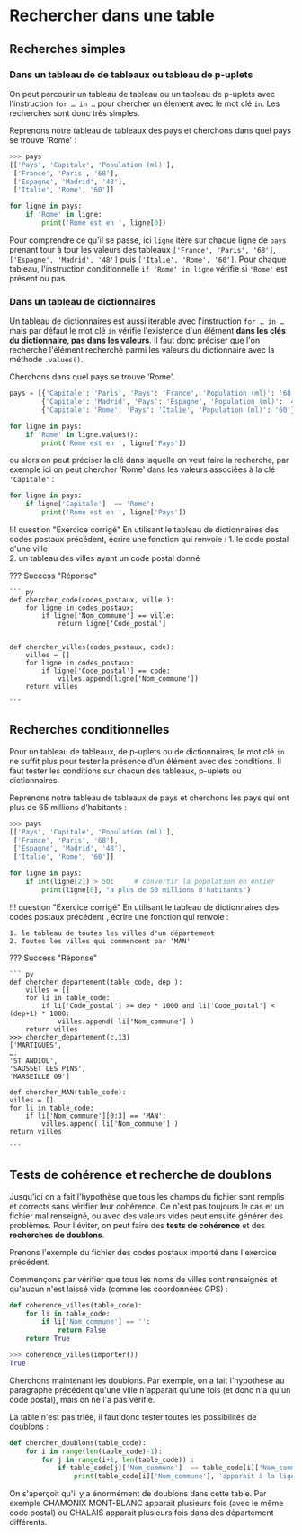 # Rechercher dans une table

##	Recherches simples

### Dans un tableau de de tableaux ou tableau de p-uplets

On peut parcourir un tableau de tableau ou un tableau de p-uplets avec l'instruction `for … in …` pour chercher un élément avec le mot clé `in`. Les recherches sont donc très simples.

Reprenons notre tableau de tableaux des pays et cherchons dans quel pays se trouve 'Rome' :


``` py
>>> pays
[['Pays', 'Capitale', 'Population (ml)'],
 ['France', 'Paris', '68'],
 ['Espagne', 'Madrid', '48'],
 ['Italie', 'Rome', '60']]

for ligne in pays:
    if 'Rome' in ligne:
        print('Rome est en ', ligne[0])

```

Pour comprendre ce qu'il se passe, ici `ligne` itère sur chaque ligne de `pays` prenant tour à tour les valeurs des tableaux `['France', 'Paris', '68']`, `['Espagne', 'Madrid', '48']` puis `['Italie', 'Rome', '60']`. Pour chaque tableau, l'instruction conditionnelle `if 'Rome' in ligne` vérifie si `'Rome'` est présent ou pas. 

###	Dans un tableau de dictionnaires

Un tableau de dictionnaires est aussi itérable avec l'instruction `for … in …` mais par défaut le mot clé `in` vérifie l'existence d'un élément **dans les clés du dictionnaire, pas dans les valeurs**. Il faut donc préciser que l'on recherche l'élément recherché parmi les valeurs du dictionnaire avec la méthode `.values()`. 

Cherchons dans quel pays se trouve 'Rome'.

``` py
pays = [{'Capitale': 'Paris', 'Pays': 'France', 'Population (ml)': '68'},
        {'Capitale': 'Madrid', 'Pays': 'Espagne', 'Population (ml)': '48'},
        {'Capitale': 'Rome', 'Pays': 'Italie', 'Population (ml)': '60'}]

for ligne in pays:
    if 'Rome' in ligne.values():
        print('Rome est en ', ligne['Pays'])
```

ou alors on peut préciser la clé dans laquelle on veut faire la recherche, par exemple ici on peut chercher 'Rome' dans les valeurs associées à la clé `'Capitale'` :

``` py
for ligne in pays:
    if ligne['Capitale']  == 'Rome':
        print('Rome est en ', ligne['Pays'])
```



!!! question "Exercice corrigé" 
    En utilisant le tableau de dictionnaires des codes postaux précédent, écrire une fonction qui renvoie :
    1. le code postal d'une ville	
    2. un tableau des villes ayant un code postal donné

??? Success "Réponse"


    ``` py
    def chercher_code(codes_postaux, ville ):
        for ligne in codes_postaux: 
            if ligne['Nom_commune'] == ville:
                return ligne['Code_postal'] 


    def chercher_villes(codes_postaux, code): 
        villes = [] 
        for ligne in codes_postaux:
            if ligne['Code_postal'] == code:
                villes.append(ligne['Nom_commune'])
        return villes 
        
    ```



##	Recherches conditionnelles

Pour un tableau de tableaux,  de p-uplets ou de dictionnaires, le mot clé `in` ne suffit plus pour tester la présence d'un élément avec des conditions. Il faut tester les conditions sur chacun des tableaux, p-uplets ou dictionnaires.

Reprenons notre tableau de tableaux de pays et cherchons les pays qui ont plus de 65 millions d'habitants :

``` py
>>> pays
[['Pays', 'Capitale', 'Population (ml)'],
 ['France', 'Paris', '68'],
 ['Espagne', 'Madrid', '48'],
 ['Italie', 'Rome', '60']]

for ligne in pays:
    if int(ligne[2]) > 50:     # convertir la population en entier
        print(ligne[0], "a plus de 50 millions d'habitants")

```


!!! question "Exercice corrigé" 
    En utilisant le tableau de dictionnaires des codes postaux précédent , écrire une fonction qui renvoie :

    1. le tableau de toutes les villes d'un département	
    2. Toutes les villes qui commencent par ‘MAN'

??? Success "Réponse"

    ``` py
    def chercher_departement(table_code, dep ):
        villes = []
        for li in table_code:
            if li['Code_postal'] >= dep * 1000 and li['Code_postal'] < (dep+1) * 1000:
                villes.append( li['Nom_commune'] )
        return villes
    >>> chercher_departement(c,13)
    ['MARTIGUES',
    ….
    'ST ANDIOL',
    'SAUSSET LES PINS',
    'MARSEILLE 09']

    def chercher_MAN(table_code):
    villes = []
    for li in table_code:
        if li['Nom_commune'][0:3] == 'MAN':
            villes.append( li['Nom_commune'] )
    return villes
        
    ```


## 	Tests de cohérence et recherche de doublons

Jusqu'ici on a fait l'hypothèse que tous les champs du fichier sont remplis et corrects sans vérifier leur cohérence. Ce n'est pas toujours le cas et un fichier mal renseigné, ou avec des valeurs vides peut ensuite générer des problèmes. 
Pour l'éviter, on peut faire des **tests de cohérence** et des **recherches de doublons**.

Prenons l'exemple du fichier des codes postaux importé dans l'exercice précédent. 

Commençons par vérifier que tous les noms de villes sont renseignés et qu'aucun n'est laissé vide (comme les coordonnées GPS) :

``` py
def coherence_villes(table_code):
    for li in table_code:
        if li['Nom_commune'] == '':
            return False
    return True

>>> coherence_villes(importer())
True
```

Cherchons maintenant les doublons. Par exemple, on a fait l'hypothèse au paragraphe précédent qu'une ville n'apparait qu'une fois (et donc n'a qu'un code postal), mais on ne l'a pas vérifié.

La table n'est pas triée, il faut donc tester toutes les possibilités de doublons :

``` py
def chercher_doublons(table_code):
    for i in range(len(table_code)-1):
        for j in range(i+1, len(table_code)) :
            if table_code[j]['Nom_commune']  == table_code[i]['Nom_commune']:
                print(table_code[i]['Nom_commune'], 'apparait à la ligne', i, 'et', j)
```

On s'aperçoit qu'il y a énormément de doublons dans cette table. Par exemple CHAMONIX MONT-BLANC apparait plusieurs fois (avec le même code postal) ou CHALAIS apparait plusieurs fois dans des département différents.
